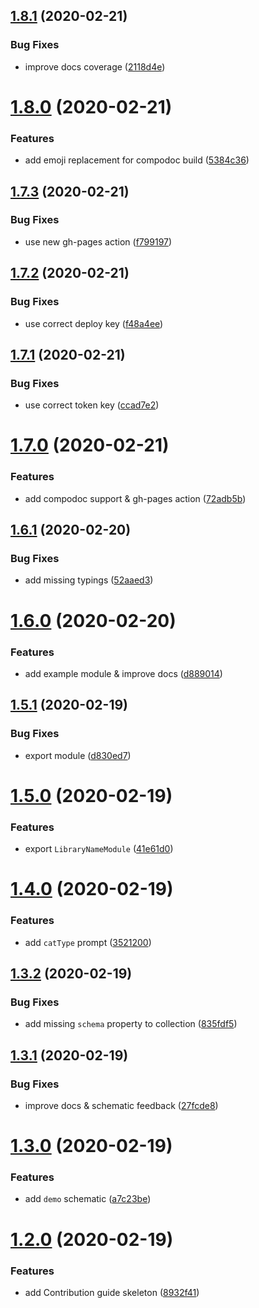 ## [1.8.1](https://github.com/rjlopezdev/nestjs-lib-starter/compare/v1.8.0...v1.8.1) (2020-02-21)


### Bug Fixes

* improve docs coverage ([2118d4e](https://github.com/rjlopezdev/nestjs-lib-starter/commit/2118d4ec6de55fb87129833cad6a0eb77b77372c))

# [1.8.0](https://github.com/rjlopezdev/nestjs-lib-starter/compare/v1.7.3...v1.8.0) (2020-02-21)


### Features

* add emoji replacement for compodoc build ([5384c36](https://github.com/rjlopezdev/nestjs-lib-starter/commit/5384c3644b2cfa1fc8d5b4ed38b30906c28d81da))

## [1.7.3](https://github.com/rjlopezdev/nestjs-lib-starter/compare/v1.7.2...v1.7.3) (2020-02-21)


### Bug Fixes

* use new gh-pages action ([f799197](https://github.com/rjlopezdev/nestjs-lib-starter/commit/f799197def300003aab6908ad7e4710d315e3b75))

## [1.7.2](https://github.com/rjlopezdev/nestjs-lib-starter/compare/v1.7.1...v1.7.2) (2020-02-21)


### Bug Fixes

* use correct deploy key ([f48a4ee](https://github.com/rjlopezdev/nestjs-lib-starter/commit/f48a4eea4c0ae46a48a41f57fa1c9317c461bb1b))

## [1.7.1](https://github.com/rjlopezdev/nestjs-lib-starter/compare/v1.7.0...v1.7.1) (2020-02-21)


### Bug Fixes

* use correct token key ([ccad7e2](https://github.com/rjlopezdev/nestjs-lib-starter/commit/ccad7e2a0030ca606dce45b0641973746e82492c))

# [1.7.0](https://github.com/rjlopezdev/nestjs-lib-starter/compare/v1.6.1...v1.7.0) (2020-02-21)


### Features

* add compodoc support & gh-pages action ([72adb5b](https://github.com/rjlopezdev/nestjs-lib-starter/commit/72adb5b05b0fbf484436de8ab4eb7bfdbaf5df82))

## [1.6.1](https://github.com/rjlopezdev/nestjs-lib-starter/compare/v1.6.0...v1.6.1) (2020-02-20)


### Bug Fixes

* add missing typings ([52aaed3](https://github.com/rjlopezdev/nestjs-lib-starter/commit/52aaed39721d6b1296bb847d657d7feb38f54b8c))

# [1.6.0](https://github.com/rjlopezdev/nestjs-lib-starter/compare/v1.5.1...v1.6.0) (2020-02-20)


### Features

* add example module & improve docs ([d889014](https://github.com/rjlopezdev/nestjs-lib-starter/commit/d8890146092f31789c2e8e47877d9835c6d12cd2))

## [1.5.1](https://github.com/rjlopezdev/nestjs-lib-starter/compare/v1.5.0...v1.5.1) (2020-02-19)


### Bug Fixes

* export module ([d830ed7](https://github.com/rjlopezdev/nestjs-lib-starter/commit/d830ed74ebf8e6d30f6c399b338d4e28f952fa8b))

# [1.5.0](https://github.com/rjlopezdev/nestjs-lib-starter/compare/v1.4.0...v1.5.0) (2020-02-19)


### Features

* export `LibraryNameModule` ([41e61d0](https://github.com/rjlopezdev/nestjs-lib-starter/commit/41e61d05c90cf7345d753adb5033dd3de3f50904))

# [1.4.0](https://github.com/rjlopezdev/nestjs-lib-starter/compare/v1.3.2...v1.4.0) (2020-02-19)


### Features

* add `catType` prompt ([3521200](https://github.com/rjlopezdev/nestjs-lib-starter/commit/35212004fd7b72bcaae553beb07aeeab78844bc5))

## [1.3.2](https://github.com/rjlopezdev/nestjs-lib-starter/compare/v1.3.1...v1.3.2) (2020-02-19)


### Bug Fixes

* add missing `schema` property to collection ([835fdf5](https://github.com/rjlopezdev/nestjs-lib-starter/commit/835fdf5f94749d5bbc79b10702e9c47c99621772))

## [1.3.1](https://github.com/rjlopezdev/nestjs-lib-starter/compare/v1.3.0...v1.3.1) (2020-02-19)


### Bug Fixes

* improve docs & schematic feedback ([27fcde8](https://github.com/rjlopezdev/nestjs-lib-starter/commit/27fcde832e733374dcc32314e5066056e4cb0776))

# [1.3.0](https://github.com/rjlopezdev/nestjs-lib-starter/compare/v1.2.0...v1.3.0) (2020-02-19)


### Features

* add `demo` schematic ([a7c23be](https://github.com/rjlopezdev/nestjs-lib-starter/commit/a7c23be872f2cac68c8555e6fed400acc65ed7dd))

# [1.2.0](https://github.com/rjlopezdev/nestjs-lib-starter/compare/v1.1.2...v1.2.0) (2020-02-19)


### Features

* add Contribution guide skeleton ([8932f41](https://github.com/rjlopezdev/nestjs-lib-starter/commit/8932f413957a80a86b5f0aa5442e24656547192e))
